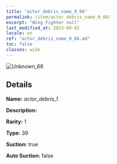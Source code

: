 ```yaml
---
title: "actor_debris_name_0_66"
permalink: /item/actor_debris_name_0_66/
excerpt: "Wing Fighter null"
last_modified_at: 2023-09-02
locale: en
ref: "actor_debris_name_0_66.md"
toc: false
classes: wide
---
```



 ![Unknown_66](/images/item/actor_debris_1_p.png)



## Details

 **Name:** *actor_debris_1* 

 **Description:** 

 **Rarity:** 1 

 **Type:** 39 

 **Suction:** true 

 **Auto Suction:** false 



